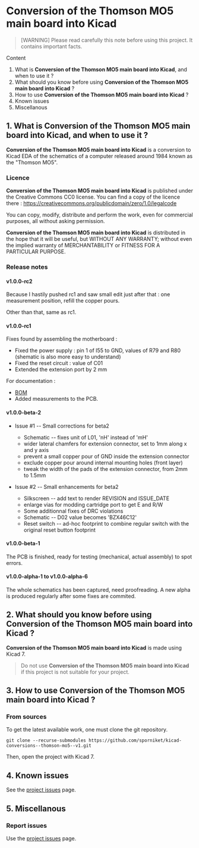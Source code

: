 # Conversion of the Thomson MO5 main board into Kicad

> [WARNING] Please read carefully this note before using this project. It contains important facts.

Content

1. What is **Conversion of the Thomson MO5 main board into Kicad**, and when to use it ?
2. What should you know before using **Conversion of the Thomson MO5 main board into Kicad** ?
3. How to use **Conversion of the Thomson MO5 main board into Kicad** ?
4. Known issues
5. Miscellanous

## 1. What is **Conversion of the Thomson MO5 main board into Kicad**, and when to use it ?

**Conversion of the Thomson MO5 main board into Kicad** is a conversion to Kicad EDA of the schematics of a computer released around 1984 known as the "Thomson MO5". 


### Licence

**Conversion of the Thomson MO5 main board into Kicad** is published under the Creative Commons CC0 license. You can find a copy of the licence there : https://creativecommons.org/publicdomain/zero/1.0/legalcode

You can copy, modify, distribute and perform the work, even for commercial purposes, all without asking permission.

**Conversion of the Thomson MO5 main board into Kicad** is distributed in the hope that it will be useful, but WITHOUT ANY WARRANTY; without even the implied warranty of MERCHANTABILITY or FITNESS FOR A PARTICULAR PURPOSE.

### Release notes

#### v1.0.0-rc2

Because I hastily pushed rc1 and saw small edit just after that : one measurement position, refill the copper pours.

Other than that, same as rc1.

#### v1.0.0-rc1

Fixes found by assembling the motherboard :

* Fixed the power supply : pin 1 of I55 to GND, values of R79 and R80 (shematic is also more easy to understand)
* Fixed the reset circuit : value of C01
* Extended the extension port by 2 mm

For documentation :
* [BOM](README--BOM.md)
* Added measurements to the PCB.

#### v1.0.0-beta-2

* Issue #1 -- Small corrections for beta2
  * Schematic -- fixes unit of L01, 'nH' instead of 'mH'
  * wider lateral chamfers for extension connector, set to 1mm along x and y axis
  * prevent a small copper pour of GND inside the extension connector
  * exclude copper pour around internal mounting holes (front layer)
  * tweak the width of the pads of the extension connector, from 2mm to 1.5mm

* Issue #2 -- Small enhancements for beta2
  * Silkscreen -- add text to render REVISION and ISSUE_DATE
  * enlarge vias for modding cartridge port to get E and R/W 
  * Some additionnal fixes of DRC violations
  * Schematic -- D02 value becomes 'BZX46C12'
  * Reset switch -- ad-hoc footprint to combine regular switch with the original reset button footprint

#### v1.0.0-beta-1

The PCB is finished, ready for testing (mechanical, actual assembly) to spot errors.

#### v1.0.0-alpha-1 to v1.0.0-alpha-6

The whole schematics has been captured, need proofreading. A new alpha is produced regularly after some fixes are commited.

## 2. What should you know before using **Conversion of the Thomson MO5 main board into Kicad** ?

**Conversion of the Thomson MO5 main board into Kicad** is made using Kicad 7.

> Do not use **Conversion of the Thomson MO5 main board into Kicad** if this project is not suitable for your project.

## 3. How to use **Conversion of the Thomson MO5 main board into Kicad** ?

### From sources

To get the latest available work, one must clone the git repository.

	git clone --recurse-submodules https://github.com/sporniket/kicad-conversions--thomson-mo5--v1.git

Then, open the project with Kicad 7.

## 4. Known issues
See the [project issues](https://github.com/sporniket/kicad-conversions--thomson-mo5--v1/issues) page.

## 5. Miscellanous

### Report issues
Use the [project issues](https://github.com/sporniket/kicad-conversions--thomson-mo5--v1/issues) page.
